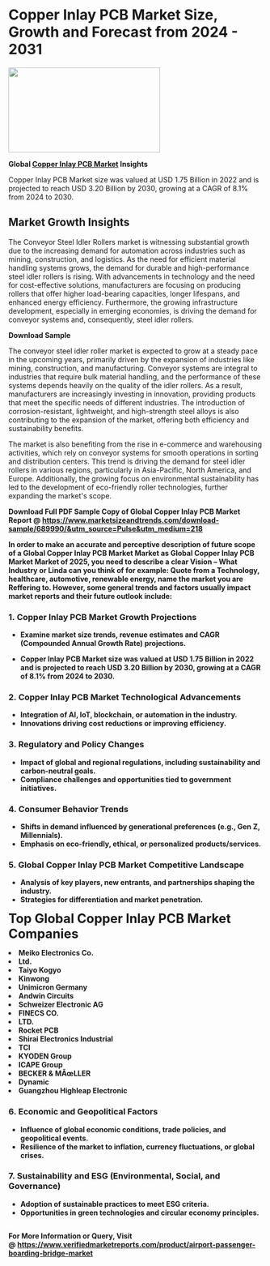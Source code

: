 <H1>Copper Inlay PCB Market Size, Growth and Forecast from 2024 - 2031</H1><img class="aligncenter size-medium wp-image-584254" src="https://thirdeyenews.in/wp-content/uploads/2024/09/Global-Market-Research-300x168.jpeg" alt="" width="300" height="168" /><p><strong>Global&nbsp;<a href="https://www.marketsizeandtrends.com/download-sample/689990/&amp;utm_source=Pulse&amp;utm_medium=218">Copper Inlay PCB Market</a> Insights</strong></p><p>Copper Inlay PCB Market size was valued at USD 1.75 Billion in 2022 and is projected to reach USD 3.20 Billion by 2030, growing at a CAGR of 8.1% from 2024 to 2030.</p><p><h2>Market Growth Insights</h2> <p>The Conveyor Steel Idler Rollers market is witnessing substantial growth due to the increasing demand for automation across industries such as mining, construction, and logistics. As the need for efficient material handling systems grows, the demand for durable and high-performance steel idler rollers is rising. With advancements in technology and the need for cost-effective solutions, manufacturers are focusing on producing rollers that offer higher load-bearing capacities, longer lifespans, and enhanced energy efficiency. Furthermore, the growing infrastructure development, especially in emerging economies, is driving the demand for conveyor systems and, consequently, steel idler rollers.</p> <p><strong>Download Sample</strong></p> <p>The conveyor steel idler roller market is expected to grow at a steady pace in the upcoming years, primarily driven by the expansion of industries like mining, construction, and manufacturing. Conveyor systems are integral to industries that require bulk material handling, and the performance of these systems depends heavily on the quality of the idler rollers. As a result, manufacturers are increasingly investing in innovation, providing products that meet the specific needs of different industries. The introduction of corrosion-resistant, lightweight, and high-strength steel alloys is also contributing to the expansion of the market, offering both efficiency and sustainability benefits.</p> <p>The market is also benefiting from the rise in e-commerce and warehousing activities, which rely on conveyor systems for smooth operations in sorting and distribution centers. This trend is driving the demand for steel idler rollers in various regions, particularly in Asia-Pacific, North America, and Europe. Additionally, the growing focus on environmental sustainability has led to the development of eco-friendly roller technologies, further expanding the market's scope.</p> <p><strong></p><p><span class=""><strong>Download Full PDF Sample Copy of Global Copper Inlay PCB Market Report</strong> @ <a href="https://www.marketsizeandtrends.com/download-sample/689990/&amp;utm_source=Pulse&amp;utm_medium=218" target="_blank">https://www.marketsizeandtrends.com/download-sample/689990/&amp;utm_source=Pulse&amp;utm_medium=218</a></span></p><p>In order to make an accurate and perceptive description of future scope of a Global&nbsp;Copper Inlay PCB Market Market as Global&nbsp;Copper Inlay PCB Market Market of 2025, you need to describe a clear Vision &ndash; What Industry or Linda can you think of for example: Quote from a Technology, healthcare, automotive, renewable energy, name the market you are Reffering to. However, some general trends and factors usually impact market reports and their future outlook include:</p><h3>1.&nbsp;<strong>Copper Inlay PCB Market Growth Projections</strong></h3><ul><li>Examine market size trends, revenue estimates and CAGR (Compounded Annual Growth Rate) projections.</li><li><p>Copper Inlay PCB Market size was valued at USD 1.75 Billion in 2022 and is projected to reach USD 3.20 Billion by 2030, growing at a CAGR of 8.1% from 2024 to 2030.</p></li></ul><h3>2.&nbsp;<strong>Copper Inlay PCB Market Technological Advancements</strong></h3><ul><li>Integration of AI, IoT, blockchain, or automation in the industry.</li><li>Innovations driving cost reductions or improving efficiency.</li></ul><h3>3.&nbsp;<strong>Regulatory and Policy Changes</strong></h3><ul><li>Impact of global and regional regulations, including sustainability and carbon-neutral goals.</li><li>Compliance challenges and opportunities tied to government initiatives.</li></ul><h3>4.&nbsp;<strong>Consumer Behavior Trends</strong></h3><ul><li>Shifts in demand influenced by generational preferences (e.g., Gen Z, Millennials).</li><li>Emphasis on eco-friendly, ethical, or personalized products/services.</li></ul><h3>5.&nbsp;<strong>Global Copper Inlay PCB Market Competitive Landscape</strong></h3><ul><li>Analysis of key players, new entrants, and partnerships shaping the industry.</li><li>Strategies for differentiation and market penetration.</li></ul><p data-pm-slice="1 1 []"><span style="color: inherit; font-family: inherit; font-size: 25px;">Top Global Copper Inlay PCB Market Companies</span></p><div class="" data-test-id=""><p><li>Meiko Electronics Co.</li><li> Ltd.</li><li> Taiyo Kogyo</li><li> Kinwong</li><li> Unimicron Germany</li><li> Andwin Circuits</li><li> Schweizer Electronic AG</li><li> FINECS CO.</li><li> LTD.</li><li> Rocket PCB</li><li> Shirai Electronics Industrial</li><li> TCI</li><li> KYODEN Group</li><li> ICAPE Group</li><li> BECKER & MÃœLLER</li><li> Dynamic</li><li> Guangzhou Highleap Electronic</li></p></div><h3>6.&nbsp;<strong>Economic and Geopolitical Factors</strong></h3><ul><li>Influence of global economic conditions, trade policies, and geopolitical events.</li><li>Resilience of the market to inflation, currency fluctuations, or global crises.</li></ul><h3>7.&nbsp;<strong>Sustainability and ESG (Environmental, Social, and Governance)</strong></h3><ul><li>Adoption of sustainable practices to meet ESG criteria.</li><li>Opportunities in green technologies and circular economy principles.</li></ul><h2><strong style="font-size: 14px;">For More Information or Query, Visit @&nbsp;</strong><a style="background-color: #ffffff; font-size: 14px;" href="https://www.marketsizeandtrends.com/report/copper-inlay-pcb-market/" target="_blank">https://www.verifiedmarketreports.com/product/airport-passenger-boarding-bridge-market</a></h2>
